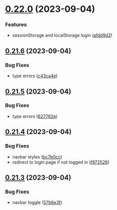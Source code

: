 # [0.22.0](https://github.com/onesoft-sudo/sudobot-dashboard/compare/v0.21.6...v0.22.0) (2023-09-04)


### Features

* sessionStorage and localStorage login ([afdd9d2](https://github.com/onesoft-sudo/sudobot-dashboard/commit/afdd9d24136b843ac3fca3dc82b866bc9d90cbc4))



## [0.21.6](https://github.com/onesoft-sudo/sudobot-dashboard/compare/v0.21.5...v0.21.6) (2023-09-04)


### Bug Fixes

* type errors ([c43ca4e](https://github.com/onesoft-sudo/sudobot-dashboard/commit/c43ca4e598cf196e0f74b41d816e1ce5718f033f))



## [0.21.5](https://github.com/onesoft-sudo/sudobot-dashboard/compare/v0.21.4...v0.21.5) (2023-09-04)


### Bug Fixes

* type errors ([627762e](https://github.com/onesoft-sudo/sudobot-dashboard/commit/627762eb988a9053e61f9b4d644a22eee521bea5))



## [0.21.4](https://github.com/onesoft-sudo/sudobot-dashboard/compare/v0.21.3...v0.21.4) (2023-09-04)


### Bug Fixes

* navbar styles ([bc7b0cc](https://github.com/onesoft-sudo/sudobot-dashboard/commit/bc7b0cc920fb027e69a29cf16f757051f16510e4))
* redirect to login page if not logged in ([f972526](https://github.com/onesoft-sudo/sudobot-dashboard/commit/f972526712800c36871e71f5b2499522daa93682))



## [0.21.3](https://github.com/onesoft-sudo/sudobot-dashboard/compare/v0.21.2...v0.21.3) (2023-09-04)


### Bug Fixes

* navbar toggle ([57b6e3f](https://github.com/onesoft-sudo/sudobot-dashboard/commit/57b6e3fc3ebcc12751c91fb6c7dcb18e655ad9ec))



